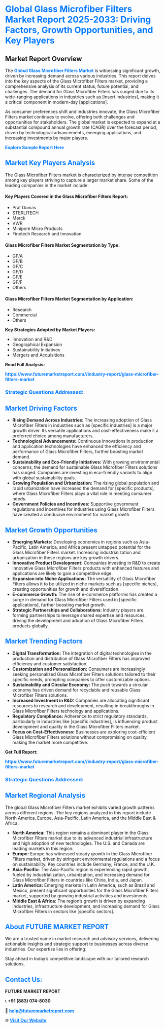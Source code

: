 <h1 style="color: #007BFF;">Global Glass Microfiber Filters Market Report 2025-2033: Driving Factors, Growth Opportunities, and Key Players</h1>

<section id="overview">
<h2>Market Report Overview</h2>
<p>The <a href="https://www.futuremarketreport.com//industry-report/glass-microfiber-filters-market" style="color: #007BFF; text-decoration: none;"><strong>Global Glass Microfiber Filters Market</strong></a> is witnessing significant growth, driven by increasing demand across various industries. This report delves into the key aspects of the Glass Microfiber Filters market, providing a comprehensive analysis of its current status, future potential, and challenges. The demand for Glass Microfiber Filters has surged due to its wide-ranging applications in industries such as [insert industries], making it a critical component in modern-day [applications].</p>
<p>As consumer preferences shift and industries innovate, the Glass Microfiber Filters market continues to evolve, offering both challenges and opportunities for stakeholders. The global market is expected to expand at a substantial compound annual growth rate (CAGR) over the forecast period, driven by technological advancements, emerging applications, and increasing investments by major players.</p>
</section>

<section id="overview">
<p><a href="https://www.futuremarketreport.com//request-sample/reportId=61355" style="color: #007BFF; text-decoration: none;"><strong>Explore Sample Report Here</strong></a></p>
</section>

<section id="key-players">
<h2 style="color: #007BFF;">Market Key Players Analysis</h2>
<p>The Glass Microfiber Filters market is characterized by intense competition among key players striving to capture a larger market share. Some of the leading companies in the market include:</p>
<h4>Key Players Covered in the Glass Microfiber Filters Report:</h4>
<ul><li>Prat Dumas</li><li>STERLITECH</li><li>Merck</li><li>VWR</li><li>Minipore Micro Products</li><li>Finetech Research and Innovation</li></ul>
<h4>Glass Microfiber Filters Market Segmentation by Type:</h4>
<ul><li>GF/A</li><li>GF/B</li><li>GF/C</li><li>GF/D</li><li>GF/E</li><li>GF/F</li><li>Others</li></ul>

<h4>Glass Microfiber Filters Market Segmentation by Application:</h4>
<ul><li>Research</li><li>Commercial</li><li>Others</li></ul>
<p><strong>Key Strategies Adopted by Market Players:</strong></p>
<ul>
<li>Innovation and R&D</li>
<li>Geographical Expansion</li>
<li>Sustainability Initiatives</li>
<li>Mergers and Acquisitions</li>
</ul>
</section>

<section>
<p><strong>Read Full Analysis: </strong></p><a href="https://www.futuremarketreport.com//industry-report/glass-microfiber-filters-market" style="color: #007BFF; text-decoration: none;"><strong>https://www.futuremarketreport.com//industry-report/glass-microfiber-filters-market</strong></a>
<h3 style="color: #007BFF;">Strategic Questions Addressed:</h3>
</section>

<section id="driving-factors">
<h2 style="color: #007BFF;">Market Driving Factors</h2>
<ul>
<li><strong>Rising Demand Across Industries:</strong> The increasing adoption of Glass Microfiber Filters in industries such as [specific industries] is a major growth driver. Its versatile applications and cost-effectiveness make it a preferred choice among manufacturers.</li>
<li><strong>Technological Advancements:</strong> Continuous innovations in production and application technologies have enhanced the efficiency and performance of Glass Microfiber Filters, further boosting market demand.</li>
<li><strong>Sustainability and Eco-Friendly Initiatives:</strong> With growing environmental concerns, the demand for sustainable Glass Microfiber Filters solutions has surged. Companies are investing in eco-friendly variants to align with global sustainability goals.</li>
<li><strong>Growing Population and Urbanization:</strong> The rising global population and rapid urbanization have increased the demand for [specific products], where Glass Microfiber Filters plays a vital role in meeting consumer needs.</li>
<li><strong>Government Policies and Incentives:</strong> Supportive government regulations and incentives for industries using Glass Microfiber Filters have created a conducive environment for market growth.</li>
</ul>
</section>

<section id="growth-opportunities">
<h2 style="color: #007BFF;">Market Growth Opportunities</h2>
<ul>
<li><strong>Emerging Markets:</strong> Developing economies in regions such as Asia-Pacific, Latin America, and Africa present untapped potential for the Glass Microfiber Filters market. Increasing industrialization and urbanization in these regions are key growth drivers.</li>
<li><strong>Innovative Product Development:</strong> Companies investing in R&D to create innovative Glass Microfiber Filters products with enhanced features and applications are likely to gain a competitive edge.</li>
<li><strong>Expansion into Niche Applications:</strong> The versatility of Glass Microfiber Filters allows it to be utilized in niche markets such as [specific niches], creating opportunities for growth and diversification.</li>
<li><strong>E-commerce Growth:</strong> The rise of e-commerce platforms has created a surge in demand for Glass Microfiber Filters used in [specific applications], further boosting market growth.</li>
<li><strong>Strategic Partnerships and Collaborations:</strong> Industry players are forming partnerships to leverage shared expertise and resources, driving the development and adoption of Glass Microfiber Filters products globally.</li>
</ul>
</section>

<section id="trending-factors">
<h2 style="color: #007BFF;">Market Trending Factors</h2>
<ul>
<li><strong>Digital Transformation:</strong> The integration of digital technologies in the production and distribution of Glass Microfiber Filters has improved efficiency and customer satisfaction.</li>
<li><strong>Customization and Personalization:</strong> Consumers are increasingly seeking personalized Glass Microfiber Filters solutions tailored to their specific needs, prompting companies to offer customizable options.</li>
<li><strong>Sustainability and Circular Economy:</strong> The push towards a circular economy has driven demand for recyclable and reusable Glass Microfiber Filters solutions.</li>
<li><strong>Increased Investment in R&D:</strong> Companies are allocating significant resources to research and development, resulting in breakthroughs in Glass Microfiber Filters technology and applications.</li>
<li><strong>Regulatory Compliance:</strong> Adherence to strict regulatory standards, particularly in industries like [specific industries], is influencing product development and quality in the Glass Microfiber Filters market.</li>
<li><strong>Focus on Cost-Effectiveness:</strong> Businesses are exploring cost-efficient Glass Microfiber Filters solutions without compromising on quality, making the market more competitive.</li>
</ul>
</section>

<section>
<p><strong>Get Full Report: </strong></p><a href="https://www.futuremarketreport.com//industry-report/glass-microfiber-filters-market" style="color: #007BFF; text-decoration: none;"><strong>https://www.futuremarketreport.com//industry-report/glass-microfiber-filters-market</strong></a>
<h3 style="color: #007BFF;">Strategic Questions Addressed:</h3>
</section>


<section id="regional-analysis">
<h2 style="color: #007BFF;">Market Regional Analysis</h2>
<p>The global Glass Microfiber Filters market exhibits varied growth patterns across different regions. The key regions analyzed in this report include North America, Europe, Asia-Pacific, Latin America, and the Middle East & Africa:</p>
<ul>
<li><strong>North America:</strong> This region remains a dominant player in the Glass Microfiber Filters market due to its advanced industrial infrastructure and high adoption of new technologies. The U.S. and Canada are leading markets in this region.</li>
<li><strong>Europe:</strong> Europe has witnessed steady growth in the Glass Microfiber Filters market, driven by stringent environmental regulations and a focus on sustainability. Key countries include Germany, France, and the U.K.</li>
<li><strong>Asia-Pacific:</strong> The Asia-Pacific region is experiencing rapid growth, fueled by industrialization, urbanization, and increasing demand for Glass Microfiber Filters in countries like China, India, and Japan.</li>
<li><strong>Latin America:</strong> Emerging markets in Latin America, such as Brazil and Mexico, present significant opportunities for the Glass Microfiber Filters market, supported by growing industrial activities and investments.</li>
<li><strong>Middle East & Africa:</strong> The region’s growth is driven by expanding industries, infrastructure development, and increasing demand for Glass Microfiber Filters in sectors like [specific sectors].</li>
</ul>
</section>

<footer>
<h2 style="color: #007BFF;">About FUTURE MARKET REPORT</h2>
<p>We are a trusted name in market research and advisory services, delivering actionable insights and strategic support to businesses across diverse industries. Our expertise lies in offering:</p>

<p>Stay ahead in today’s competitive landscape with our tailored research solutions.</p>

<h2 style="color: #007BFF;">Contact Us:</h2>
<p><strong>FUTURE MARKET REPORT</strong></p>
<p>📞 <strong>+91 (883) 074-8030</strong></p>
<p>📧 <strong><a href="mailto:help@futuremarketreport.com" style="color: #007BFF;">help@futuremarketreport.com</a></strong></p>
<p>🌐 <strong><a href="https://www.futuremarketreport.com/" style="color: #007BFF;">Visit Our Website</a></strong></p>
</footer>
